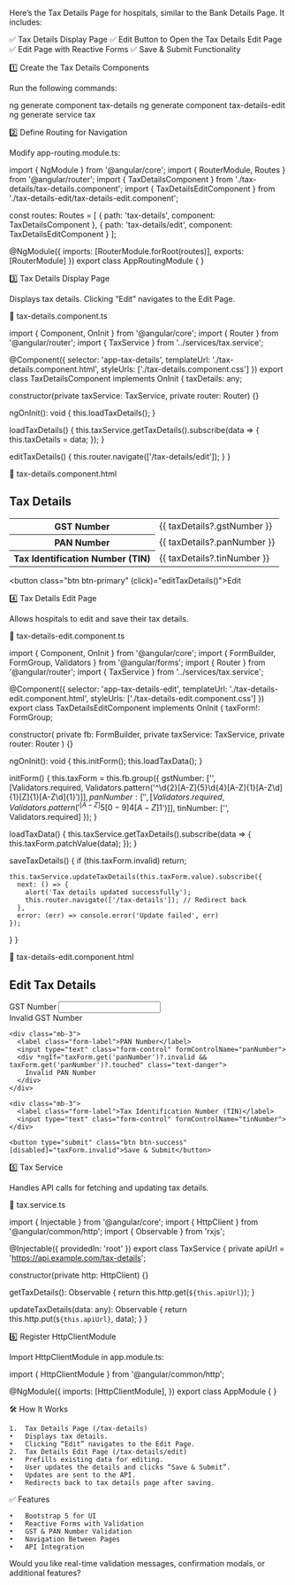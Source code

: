 Here’s the Tax Details Page for hospitals, similar to the Bank Details Page. It includes:

✅ Tax Details Display Page
✅ Edit Button to Open the Tax Details Edit Page
✅ Edit Page with Reactive Forms
✅ Save & Submit Functionality

1️⃣ Create the Tax Details Components

Run the following commands:

ng generate component tax-details
ng generate component tax-details-edit
ng generate service tax

2️⃣ Define Routing for Navigation

Modify app-routing.module.ts:

import { NgModule } from '@angular/core';
import { RouterModule, Routes } from '@angular/router';
import { TaxDetailsComponent } from './tax-details/tax-details.component';
import { TaxDetailsEditComponent } from './tax-details-edit/tax-details-edit.component';

const routes: Routes = [
  { path: 'tax-details', component: TaxDetailsComponent },
  { path: 'tax-details/edit', component: TaxDetailsEditComponent }
];

@NgModule({
  imports: [RouterModule.forRoot(routes)],
  exports: [RouterModule]
})
export class AppRoutingModule { }

3️⃣ Tax Details Display Page

Displays tax details. Clicking “Edit” navigates to the Edit Page.

📌 tax-details.component.ts

import { Component, OnInit } from '@angular/core';
import { Router } from '@angular/router';
import { TaxService } from '../services/tax.service';

@Component({
  selector: 'app-tax-details',
  templateUrl: './tax-details.component.html',
  styleUrls: ['./tax-details.component.css']
})
export class TaxDetailsComponent implements OnInit {
  taxDetails: any;

  constructor(private taxService: TaxService, private router: Router) {}

  ngOnInit(): void {
    this.loadTaxDetails();
  }

  loadTaxDetails() {
    this.taxService.getTaxDetails().subscribe(data => {
      this.taxDetails = data;
    });
  }

  editTaxDetails() {
    this.router.navigate(['/tax-details/edit']);
  }
}

📌 tax-details.component.html

<div class="container mt-4">
  <h2 class="mb-4">Tax Details</h2>

  <table class="table table-bordered">
    <tbody>
      <tr>
        <th>GST Number</th>
        <td>{{ taxDetails?.gstNumber }}</td>
      </tr>
      <tr>
        <th>PAN Number</th>
        <td>{{ taxDetails?.panNumber }}</td>
      </tr>
      <tr>
        <th>Tax Identification Number (TIN)</th>
        <td>{{ taxDetails?.tinNumber }}</td>
      </tr>
    </tbody>
  </table>

  <button class="btn btn-primary" (click)="editTaxDetails()">Edit</button>
</div>

4️⃣ Tax Details Edit Page

Allows hospitals to edit and save their tax details.

📌 tax-details-edit.component.ts

import { Component, OnInit } from '@angular/core';
import { FormBuilder, FormGroup, Validators } from '@angular/forms';
import { Router } from '@angular/router';
import { TaxService } from '../services/tax.service';

@Component({
  selector: 'app-tax-details-edit',
  templateUrl: './tax-details-edit.component.html',
  styleUrls: ['./tax-details-edit.component.css']
})
export class TaxDetailsEditComponent implements OnInit {
  taxForm!: FormGroup;

  constructor(
    private fb: FormBuilder,
    private taxService: TaxService,
    private router: Router
  ) {}

  ngOnInit(): void {
    this.initForm();
    this.loadTaxData();
  }

  initForm() {
    this.taxForm = this.fb.group({
      gstNumber: ['', [Validators.required, Validators.pattern('^\\d{2}[A-Z]{5}\\d{4}[A-Z]{1}[A-Z\\d]{1}[Z]{1}[A-Z\\d]{1}$')]],
      panNumber: ['', [Validators.required, Validators.pattern('^[A-Z]{5}[0-9]{4}[A-Z]{1}$')]],
      tinNumber: ['', Validators.required]
    });
  }

  loadTaxData() {
    this.taxService.getTaxDetails().subscribe(data => {
      this.taxForm.patchValue(data);
    });
  }

  saveTaxDetails() {
    if (this.taxForm.invalid) return;

    this.taxService.updateTaxDetails(this.taxForm.value).subscribe({
      next: () => {
        alert('Tax details updated successfully');
        this.router.navigate(['/tax-details']); // Redirect back
      },
      error: (err) => console.error('Update failed', err)
    });
  }
}

📌 tax-details-edit.component.html

<div class="container mt-4">
  <h2 class="mb-4">Edit Tax Details</h2>

  <form [formGroup]="taxForm" (ngSubmit)="saveTaxDetails()">
    <div class="mb-3">
      <label class="form-label">GST Number</label>
      <input type="text" class="form-control" formControlName="gstNumber">
      <div *ngIf="taxForm.get('gstNumber')?.invalid && taxForm.get('gstNumber')?.touched" class="text-danger">
        Invalid GST Number
      </div>
    </div>

    <div class="mb-3">
      <label class="form-label">PAN Number</label>
      <input type="text" class="form-control" formControlName="panNumber">
      <div *ngIf="taxForm.get('panNumber')?.invalid && taxForm.get('panNumber')?.touched" class="text-danger">
        Invalid PAN Number
      </div>
    </div>

    <div class="mb-3">
      <label class="form-label">Tax Identification Number (TIN)</label>
      <input type="text" class="form-control" formControlName="tinNumber">
    </div>

    <button type="submit" class="btn btn-success" [disabled]="taxForm.invalid">Save & Submit</button>
  </form>
</div>

5️⃣ Tax Service

Handles API calls for fetching and updating tax details.

📌 tax.service.ts

import { Injectable } from '@angular/core';
import { HttpClient } from '@angular/common/http';
import { Observable } from 'rxjs';

@Injectable({
  providedIn: 'root'
})
export class TaxService {
  private apiUrl = 'https://api.example.com/tax-details';

  constructor(private http: HttpClient) {}

  getTaxDetails(): Observable<any> {
    return this.http.get(`${this.apiUrl}`);
  }

  updateTaxDetails(data: any): Observable<any> {
    return this.http.put(`${this.apiUrl}`, data);
  }
}

6️⃣ Register HttpClientModule

Import HttpClientModule in app.module.ts:

import { HttpClientModule } from '@angular/common/http';

@NgModule({
  imports: [HttpClientModule],
})
export class AppModule { }

🛠️ How It Works

	1.	Tax Details Page (/tax-details)
	•	Displays tax details.
	•	Clicking “Edit” navigates to the Edit Page.
	2.	Tax Details Edit Page (/tax-details/edit)
	•	Prefills existing data for editing.
	•	User updates the details and clicks “Save & Submit”.
	•	Updates are sent to the API.
	•	Redirects back to tax details page after saving.

✅ Features

	•	Bootstrap 5 for UI
	•	Reactive Forms with Validation
	•	GST & PAN Number Validation
	•	Navigation Between Pages
	•	API Integration

Would you like real-time validation messages, confirmation modals, or additional features?